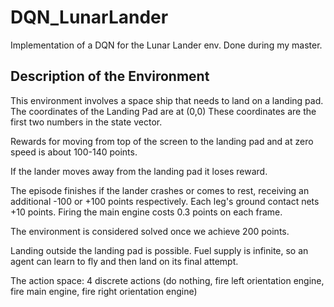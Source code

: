 # DQN_LunarLander
Implementation of a DQN for the Lunar Lander env. Done during my master.

## Description of the Environment
This environment involves a space ship that needs to land on a landing pad. The coordinates of the Landing Pad are at (0,0) These coordinates are the first two numbers in the state vector.

Rewards for moving from top of the screen to the landing pad and at zero speed is about 100-140 points.

If the lander moves away from the landing pad it loses reward.

The episode finishes if the lander crashes or comes to rest, receiving an additional -100 or +100 points respectively. Each leg's ground contact nets +10 points. Firing the main engine costs 0.3 points on each frame.

The environment is considered solved once we achieve 200 points.

Landing outside the landing pad is possible. Fuel supply is infinite, so an agent can learn to fly and then land on its final attempt.

The action space: 4 discrete actions (do nothing, fire left orientation engine, fire main engine, fire right orientation engine)

